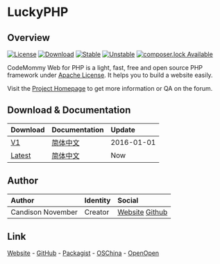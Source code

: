 # LuckyPHP

## Overview

[![License](https://poser.pugx.org/CodeMommy/Web/license?format=flat-square)](LICENSE)
[![Download](https://poser.pugx.org/CodeMommy/Web/downloads?format=flat-square)](https://packagist.org/packages/CodeMommy/Web)
[![Stable](https://poser.pugx.org/CodeMommy/Web/version?format=flat-square)](https://packagist.org/packages/CodeMommy/Web)
[![Unstable](https://poser.pugx.org/CodeMommy/Web/v/unstable?format=flat-square)](https://packagist.org/packages/CodeMommy/Web)
[![composer.lock Available](https://poser.pugx.org/CodeMommy/Web/composerlock?format=flat-square)](https://packagist.org/packages/CodeMommy/Web)

CodeMommy Web for PHP is a light, fast, free and open source PHP framework under [Apache License](LICENSE). It helps you to build a website easily.

Visit the [Project Homepage](http://www.CodeMommy.com/) to get more information or QA on the forum.

## Download & Documentation

| Download | Documentation | Update |
| :------- | :------------ | :----- |
| [V1](https://github.com/CodeMommy/Web/releases/tag/v1.0.0)    | [简体中文](system/documentation/1/SimplifiedChinese.md) | 2016-01-01 |
| [Latest](https://github.com/CodeMommy/Web/archive/master.zip) | [简体中文](system/documentation/1/SimplifiedChinese.md) | Now |

## Author

| Author            | Identity | Social |
| :---------------- | :------- | :----- |
| Candison November | Creator  | [Website](http://www.kandisheng.com/) [Github](https://github.com/KanDisheng) |

## Link

[Website](http://www.CodeMommy.com) - [GitHub](https://github.com/CodeMommy/Web) - [Packagist](https://packagist.org/packages/codemommy/web) - [OSChina](http://www.oschina.net/p/luckyphp) - [OpenOpen](http://www.open-open.com/lib/view/open1450851176558.html)